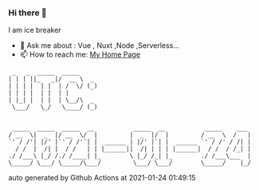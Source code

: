 ### Hi there 👋

I am ice breaker

- 💬 Ask me about : Vue , Nuxt ,Node ,Serverless...
- 📫 How to reach me: [My Home Page](https://icebreaker.top/)

```
 _   _  _____  _____     
| | | ||_   _|/  __ \  _ 
| | | |  | |  | /  \/ (_)
| | | |  | |  | |        
| |_| |  | |  | \__/\  _ 
 \___/   \_/   \____/ (_)
                         
                         
 _____  _____  _____  __           _____  __           _____    ___ 
/ __  \|  _  |/ __  \/  |         |  _  |/  |         / __  \  /   |
`' / /'| |/' |`' / /'`| |  ______ | |/' |`| |  ______ `' / /' / /| |
  / /  |  /| |  / /   | | |______||  /| | | | |______|  / /  / /_| |
./ /___\ |_/ /./ /____| |_        \ |_/ /_| |_        ./ /___\___  |
\_____/ \___/ \_____/\___/         \___/ \___/        \_____/    |_/
```

auto generated by Github Actions at 2021-01-24 01:49:15
